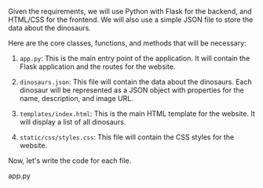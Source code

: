 Given the requirements, we will use Python with Flask for the backend, and HTML/CSS for the frontend. We will also use a simple JSON file to store the data about the dinosaurs.

Here are the core classes, functions, and methods that will be necessary:

1. `app.py`: This is the main entry point of the application. It will contain the Flask application and the routes for the website.

2. `dinosaurs.json`: This file will contain the data about the dinosaurs. Each dinosaur will be represented as a JSON object with properties for the name, description, and image URL.

3. `templates/index.html`: This is the main HTML template for the website. It will display a list of all dinosaurs.

4. `static/css/styles.css`: This file will contain the CSS styles for the website.

Now, let's write the code for each file.

app.py
